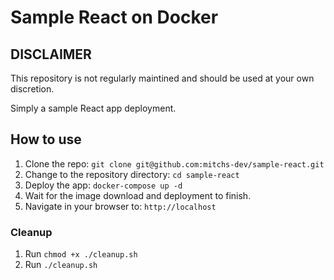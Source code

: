# Sample React on Docker

## DISCLAIMER

This repository is not regularly maintined and should be used at your own discretion. 

Simply a sample React app deployment.

## How to use

1. Clone the repo: `git clone git@github.com:mitchs-dev/sample-react.git`
1. Change to the repository directory: `cd sample-react`
1. Deploy the app: `docker-compose up -d`
1. Wait for the image download and deployment to finish.
1. Navigate in your browser to: `http://localhost`

### Cleanup

1. Run `chmod +x ./cleanup.sh`
1. Run `./cleanup.sh`
